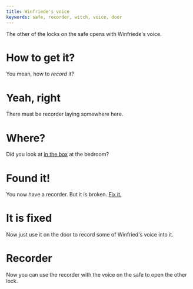 ```yaml
---
title: Winfriede's voice
keywords: safe, recorder, witch, voice, door
---
```


The other of the locks on the safe opens with Winfriede's voice.

# How to get it?
You mean, how to _record_ it?

# Yeah, right
There must be recorder laying somewhere here.

# Where?
Did you look at [in the box](../020-box.md) at the bedroom?

# Found it!
You now have a recorder. But it is broken. [Fix it.](../040-recorder.md)

# It is fixed
Now just use it on the door to record some of Winfried's voice into it.

# Recorder
Now you can use the recorder with the voice on the safe to open the other lock.
